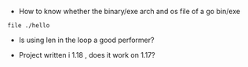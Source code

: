 - How to know whether the binary/exe arch and os file of a go bin/exe

```file ./hello```

- Is using len in the loop a good performer?

- Project written i 1.18 , does it work on 1.17?
